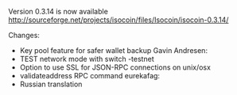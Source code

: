 Version 0.3.14 is now available
http://sourceforge.net/projects/isocoin/files/Isocoin/isocoin-0.3.14/

Changes:
* Key pool feature for safer wallet backup
Gavin Andresen:
* TEST network mode with switch -testnet
* Option to use SSL for JSON-RPC connections on unix/osx
* validateaddress RPC command
eurekafag:
* Russian translation

